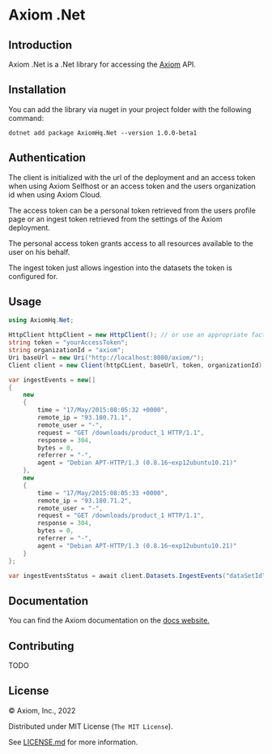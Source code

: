 # Axiom .Net

## Introduction

Axiom .Net is a .Net library for accessing the [Axiom](https://www.axiom.co/)
API.

## Installation

You can add the library via nuget in your project folder with the following command:
```shell
dotnet add package AxiomHq.Net --version 1.0.0-beta1
```

## Authentication

The client is initialized with the url of the deployment and an access token
when using Axiom Selfhost or an access token and the users organization id when
using Axiom Cloud.

The access token can be a personal token retrieved from the users profile page
or an ingest token retrieved from the settings of the Axiom deployment.

The personal access token grants access to all resources available to the user
on his behalf.

The ingest token just allows ingestion into the datasets the token is configured
for.

## Usage

```csharp
using AxiomHq.Net;

HttpClient httpClient = new HttpClient(); // or use an appropriate factory
string token = "yourAccessToken";
string organizationId = "axiom";
Uri baseUrl = new Uri("http://localhost:8080/axiom/");
Client client = new Client(httpCLient, baseUrl, token, organizationId);

var ingestEvents = new[]
{
    new
    {
        time = "17/May/2015:08:05:32 +0000",
        remote_ip = "93.180.71.1",
        remote_user = "-",
        request = "GET /downloads/product_1 HTTP/1.1",
        response = 304,
        bytes = 0,
        referrer = "-",
        agent = "Debian APT-HTTP/1.3 (0.8.16~exp12ubuntu10.21)"
    },
    new
    {
        time = "17/May/2015:08:05:33 +0000",
        remote_ip = "93.180.71.2",
        remote_user = "-",
        request = "GET /downloads/product_1 HTTP/1.1",
        response = 304,
        bytes = 0,
        referrer = "-",
        agent = "Debian APT-HTTP/1.3 (0.8.16~exp12ubuntu10.21)"
    }
};

var ingestEventsStatus = await client.Datasets.IngestEvents("dataSetId", ingestEvents, null, CancellationToken.None);
```

## Documentation

You can find the Axiom documentation on the [docs website.](https://docs.axiom.co/)

## Contributing

TODO

## License

&copy; Axiom, Inc., 2022

Distributed under MIT License (`The MIT License`).

See [LICENSE.md](LICENSE) for more information.
